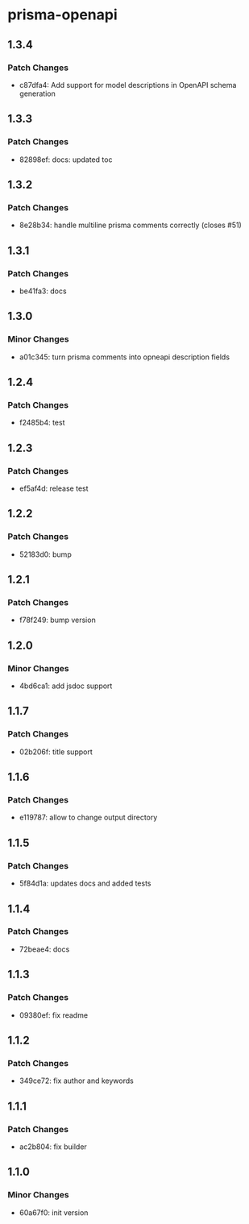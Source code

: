 # prisma-openapi

## 1.3.4

### Patch Changes

- c87dfa4: Add support for model descriptions in OpenAPI schema generation

## 1.3.3

### Patch Changes

- 82898ef: docs: updated toc

## 1.3.2

### Patch Changes

- 8e28b34: handle multiline prisma comments correctly (closes #51)

## 1.3.1

### Patch Changes

- be41fa3: docs

## 1.3.0

### Minor Changes

- a01c345: turn prisma comments into opneapi description fields

## 1.2.4

### Patch Changes

- f2485b4: test

## 1.2.3

### Patch Changes

- ef5af4d: release test

## 1.2.2

### Patch Changes

- 52183d0: bump

## 1.2.1

### Patch Changes

- f78f249: bump version

## 1.2.0

### Minor Changes

- 4bd6ca1: add jsdoc support

## 1.1.7

### Patch Changes

- 02b206f: title support

## 1.1.6

### Patch Changes

- e119787: allow to change output directory

## 1.1.5

### Patch Changes

- 5f84d1a: updates docs and added tests

## 1.1.4

### Patch Changes

- 72beae4: docs

## 1.1.3

### Patch Changes

- 09380ef: fix readme

## 1.1.2

### Patch Changes

- 349ce72: fix author and keywords

## 1.1.1

### Patch Changes

- ac2b804: fix builder

## 1.1.0

### Minor Changes

- 60a67f0: init version
